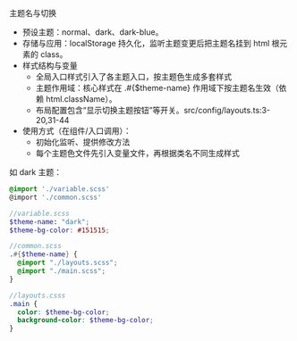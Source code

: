 主题名与切换
- 预设主题：normal、dark、dark-blue。
- 存储与应用：localStorage 持久化，监听主题变更后把主题名挂到 html 根元素的 class。
- 样式结构与变量
    - 全局入口样式引入了各主题入口，按主题色生成多套样式
    - 主题作用域：核心样式在 .#{$theme-name} 作用域下按主题名生效（依赖 html.className）。
    - 布局配置包含“显示切换主题按钮”等开关。src/config/layouts.ts:3-20,31-44
- 使用方式（在组件/入口调用）：
    - 初始化监听、提供修改方法
    - 每个主题色文件先引入变量文件，再根据类名不同生成样式

如 dark 主题：
```scss
@import './variable.scss'
@import './common.scss'

//variable.scss
$theme-name: "dark";
$theme-bg-color: #151515;

//common.scss
.#{$theme-name} {
  @import "./layouts.scss";
  @import "./main.scss";
}

//layouts.csss
.main {
  color: $theme-bg-color;
  background-color: $theme-bg-color;
}
```



